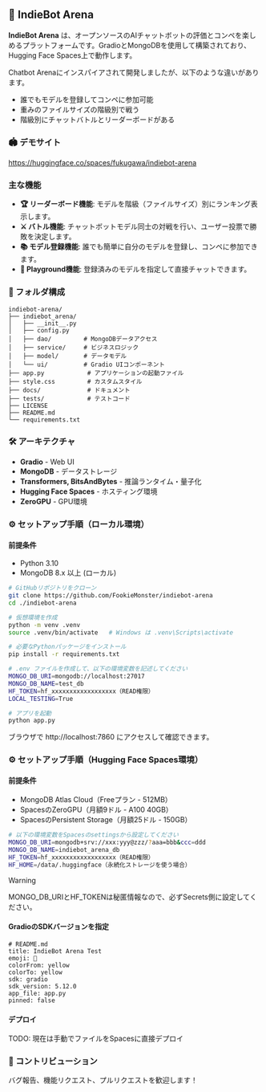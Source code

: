 ## 🚀 IndieBot Arena

**IndieBot Arena** は、オープンソースのAIチャットボットの評価とコンペを楽しめるプラットフォームです。GradioとMongoDBを使用して構築されており、Hugging Face Spaces上で動作します。

Chatbot Arenaにインスパイアされて開発しましたが、以下のような違いがあります。

- 誰でもモデルを登録してコンペに参加可能
- 重みのファイルサイズの階級別で戦う
- 階級別にチャットバトルとリーダーボードがある

### 🏟️ デモサイト

https://huggingface.co/spaces/fukugawa/indiebot-arena

### 主な機能
- **🏆️ リーダーボード機能**: モデルを階級（ファイルサイズ）別にランキング表示します。
- **⚔️ バトル機能**: チャットボットモデル同士の対戦を行い、ユーザー投票で勝敗を決定します。
- **📚️ モデル登録機能**: 誰でも簡単に自分のモデルを登録し、コンペに参加できます。
- **💬 Playground機能**: 登録済みのモデルを指定して直接チャットできます。

### 📁 フォルダ構成
```
indiebot-arena/
├── indiebot_arena/
│   ├── __init__.py
│   ├── config.py
│   ├── dao/         # MongoDBデータアクセス
│   ├── service/     # ビジネスロジック
│   ├── model/       # データモデル
│   └── ui/          # Gradio UIコンポーネント
├── app.py            # アプリケーションの起動ファイル
├── style.css         # カスタムスタイル
├── docs/             # ドキュメント
├── tests/            # テストコード
├── LICENSE
├── README.md
└── requirements.txt
```

### 🛠️ アーキテクチャ
- **Gradio** - Web UI
- **MongoDB** - データストレージ
- **Transformers, BitsAndBytes** - 推論ランタイム・量子化
- **Hugging Face Spaces** - ホスティング環境
- **ZeroGPU** - GPU環境

### ⚙️ セットアップ手順（ローカル環境）

#### 前提条件
- Python 3.10
- MongoDB 8.x 以上 (ローカル)

```bash
# GitHubリポジトリをクローン
git clone https://github.com/FookieMonster/indiebot-arena
cd ./indiebot-arena
```

```bash
# 仮想環境を作成
python -m venv .venv
source .venv/bin/activate   # Windows は .venv\Scripts\activate
```

```bash
# 必要なPythonパッケージをインストール
pip install -r requirements.txt
```

```bash
# .env ファイルを作成して、以下の環境変数を記述してください
MONGO_DB_URI=mongodb://localhost:27017
MONGO_DB_NAME=test_db
HF_TOKEN=hf_xxxxxxxxxxxxxxxxxx（READ権限）
LOCAL_TESTING=True
```

```bash
# アプリを起動
python app.py
```
ブラウザで http://localhost:7860 にアクセスして確認できます。

### ⚙️ セットアップ手順（Hugging Face Spaces環境）

#### 前提条件
- MongoDB Atlas Cloud（Freeプラン - 512MB）
- SpacesのZeroGPU（月額9ドル - A100 40GB）
- SpacesのPersistent Storage（月額25ドル - 150GB）

```bash
# 以下の環境変数をSpacesのsettingsから設定してください
MONGO_DB_URI=mongodb+srv://xxx:yyy@zzz/?aaa=bbb&ccc=ddd
MONGO_DB_NAME=indiebot_arena_db
HF_TOKEN=hf_xxxxxxxxxxxxxxxxxx（READ権限）
HF_HOME=/data/.huggingface（永続化ストレージを使う場合）
```

> [!WARNING]
> MONGO_DB_URIとHF_TOKENは秘匿情報なので、必ずSecrets側に設定してください。

#### GradioのSDKバージョンを指定

```
# README.md
title: IndieBot Arena Test
emoji: 💬
colorFrom: yellow
colorTo: yellow
sdk: gradio
sdk_version: 5.12.0
app_file: app.py
pinned: false
```

#### デプロイ

TODO: 現在は手動でファイルをSpacesに直接デプロイ

### 🤝 コントリビューション
バグ報告、機能リクエスト、プルリクエストを歓迎します！
